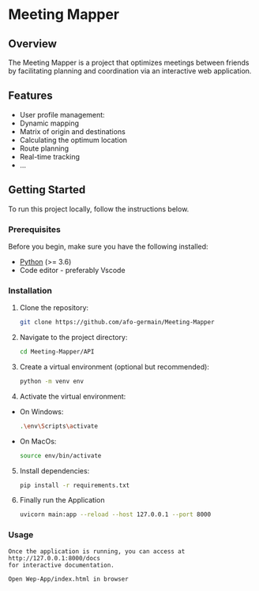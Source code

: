# Meeting Mapper


## Overview

The Meeting Mapper is a project that optimizes meetings between friends by facilitating planning and coordination via an interactive web application.

## Features

- User profile management:
- Dynamic mapping
- Matrix of origin and destinations
- Calculating the optimum location
- Route planning
- Real-time tracking
- ...

## Getting Started

To run this project locally, follow the instructions below.

### Prerequisites

Before you begin, make sure you have the following installed:

- [Python](https://www.python.org/) (>= 3.6)
- Code editor - preferably Vscode

### Installation

1. Clone the repository:

   ```bash
   git clone https://github.com/afo-germain/Meeting-Mapper

2. Navigate to the project directory:
    ```bash
    cd Meeting-Mapper/API
3. Create a virtual environment (optional but recommended):
   ```bash
   python -m venv env
4. Activate the virtual environment:
- On Windows:
    ```bash
    .\env\Scripts\activate
- On MacOs:
    ```bash
    source env/bin/activate

5. Install dependencies:
   ```bash
   pip install -r requirements.txt

6. Finally run the Application
   ```bash
   uvicorn main:app --reload --host 127.0.0.1 --port 8000

### Usage
    Once the application is running, you can access at http://127.0.0.1:8000/docs
    for interactive documentation.

    Open Wep-App/index.html in browser
